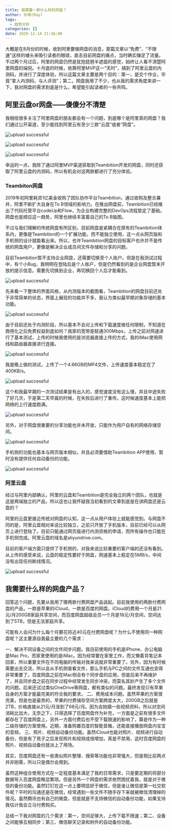 ```yaml
---
title: 我需要一款什么样的网盘？
author: 孙琦(Ray)
tags:
  - 趋势分析
categories: []
date: 2020-12-14 21:56:00
---
```

大概是在8月份的时候，收到阿里要做网盘的消息，那篇文章以“免费”、“不限速”这样的噱头来吸引读者的眼球，直击目前网盘的痛点，当时确实赚足了流量。不过两个月过后，阿里的网盘仍然是犹抱琵琶半遮面的感觉，始终让人看不清楚阿里网盘的端倪。十月底的时候，依靠阿里MVP这一“天时”，搞到了阿里云盘的内测码，并进行了深度体验，所以这篇文章主要是两个目的：第一，是交个作业，毕竟“拿人内测码，与人评测”；第二，网盘我用了不少，也从我的需求角度来讲一下，我对网盘的需求到底是什么，希望能引起读者的一些共鸣。

<!-- more -->

## 阿里云盘or网盘——傻傻分不清楚

我相信很多关注了阿里网盘的朋友都会有一个问题，到底哪个是阿里真的网盘？我们通过公开渠道，至少能找到阿里云有至少三款“云盘”或者“网盘”。

![upload successful](/images/pasted-97.png)

![upload successful](/images/pasted-98.png)

![upload successful](/images/pasted-99.png)

幸运的一点，我除了通过阿里MVP渠道获取到Teambition开发的网盘，同时还获取了阿里云盘的内测码，所以有机会对这两款都进行了充分体验。

### Teambiton网盘

2019年初阿里耗资1亿美金收购了团队协作平台Teambition，通过收购及整合兼并，阿里不断扩大自身在To B领域的影响力。在推出网盘前，Teambition已经推出了代码托管平台codeUp和Flow，为企业构建完整的DevOps流程垫定了基础。网盘也是顺应这一趋势，阿里也继续丰富着自己的To B版图。

不过与我们理解的传统网盘有所区别，目前网盘是紧耦合在原有的Teambition体系内，更像是Teambition的一个扩展功能，而不能独立使用，这一点从网页版和手机侧的设计就能看出来。所以，也许Teambition网盘的目标客户也许并不是传统的网盘用户，更像是解决企业成员间文件存储和分享的问题。

目前Teambition暂不支持企业网盘，还需要切换至个人账户。但是在我测试过程中，有个小Bug，我明明在登陆后是个人账户，但是仍然看到的是企业网盘暂未开放的提示信息。需要先切换到企业，再切换回个人后才能看到。

![upload successful](/images/pasted-100.png)

先来看一下整体的界面风格，从内测版本的截图看，Teambition的网盘目前还处于非常简单的状态，界面上展现的功能并不多，我认为类似最早期对象存储的基本功能。

![upload successful](/images/pasted-101.png)

由于目前还处于内测阶段，所以基本不会对上传和下载速度做任何限制，不知道在商用化之后免费权益到底如何？我家的宽带是联通300Mbps，上传之前对网速进行了基本测试，上传的时候我使用的是浏览器直接上传的方式，我的iMac使用网线和路由器直接进行连接。

![upload successful](/images/pasted-103.png)

我是晚上做的测试，上传了一个4.66GB的MP4文件，上传速度基本稳定在了400KB/s。

![upload successful](/images/pasted-104.png)

这个和我最早期的一次测试结果是有出入的，感觉速度没有这么慢，并且中途失败了好几次，于是第二天早晨的时候，在失败后进行了重传。这时候速度基本上能把网络的上行速度跑满。

![upload successful](/images/pasted-107.png)

另外，对于网盘很重要的分享功能也并未开放，只能作为用户自有的网络存储空间。

![upload successful](/images/pasted-105.png)

手机侧的功能也基本与网页版本相似，并且必须要借助Teambition APP使用，暂时没有提供任何自动备份的功能。

![upload successful](/images/pasted-106.png)

### 阿里云盘

经过与阿里内部确认，阿里的云盘和Teambition是完全独立的两个团队，也就是这是两端独立的产品，所以这也让我怀疑我当初看到的文章到底是在讲网盘还是云盘的？

阿里的云盘更接近传统对网盘的认知，这一点从用户体验上就能感觉到。与网盘不同的是，阿里云盘相对来说比较独立，之前只开放了手机版本，目前已经可以从网页上进行登陆了。目前只能通过网页版进行内测资格的申请，而所有操作也只能在手机侧完成。阿里云盘的域名是aliyundrive.com。

目前的客户端方面只提供了手机侧的，对我来说比较重要的客户端的还没有看到。从上传的感受来说，云盘的稳定性要好于网盘，网速基本上稳定在5MB/s，中间没有出现任何断线情况。

![upload successful](/images/pasted-108.png)


## 我需要什么样的网盘产品？

回答这个问题，先要从我用了哪两款付费网盘产品说起。目前我使用的两款付费网盘的产品，一款是苹果的iCloud，一款是百度的网盘。iCloud的费用一个月是21元/月200GB家庭共享空间，而百度网盘超级会员一个月是18元/月空间，空间达到了5TB，但是无法家庭共享。

可能有人会问为什么每个月要花将近40元在付费网盘呢？为什么不使用同一种网盘呢？这主要源自我最主要的几个需求：

一、解决不同设备之间的文件同步问题。我目前使用的手机是iPhone、办公电脑是Mac Pro，而家里使用的是iMac。因为经常要在家里工作，而又懒着背笔记本回家，所以重要文件在不同电脑的传输对我来说就非常重要了。另外，因为有时候需要出去交流，所以会从手机侧查看文件，那么手机与PC之间的文件互通也变得非常重要了。百度网盘之前在Mac侧会有个同步盘的应用，但是后来不再维护了，并且同步盘之前在同步过程中经常发生同步冲突，而莫名其妙产生了多个文件的问题。后来还试过类似OneDrive等网盘，都有类似的问题。最终发现只有苹果自身的方案才能最完美的符合我的要求。
二、费用成本问题。虽然苹果的方案很完美，但是也是最贵的，苹果的付费储存空间方案跨度太大，200GB之后就是2TB，价格直接从21元/月涨到了68元/月。因为会拍摄一些视频资料，所以对空间消耗比加大，无奈之下，只得选择了百度网盘作为补充，一方面是之前有很多文件都存在了百度网盘上，另外一方面付费后也不受下载限速的影响了，算是作为一种二级存储的方案使用。近期，准备购置百度的智能音箱，还能直接播放网盘内宝宝的音频。
三、照片、视频自动备份功能。虽然iCloud也能对照片、视频进行自动备份，但是有了孩子之后发现照片和视频成倍增加，真是不禁用，这时百度网盘的照片、视频自动备份就派上了用场。

其实，百度网盘还有一些类似照片整理、搜索等功能也非常强大，但是相比前两点并非刚需，所以只是偶尔会用到。

虽然这种组合使用方式在一定程度基本满足了我的日常需求，只是要定期的将部分数据导入百度网盘略显繁琐。但是另外一个网盘的需求依然困扰着我，就是对于微信的备份功能。虽然钉钉在这一点上要明显好于微信，但是谁让微信是第一社交软件呢？平时的沟通还是在微信，经常遇到一些文件不随手存下来就被微信清理掉的情况。虽然腾讯也有自己的微盘，但是就是不支持微信的自动备份功能，如果支持我估计我会立马付费购买。

总结一下我对网盘的几个需求：第一，空间足够大，上传下载不限速；第二、设备之间能够互相同步；第三、微信聊天记录和附件的自动备份功能。